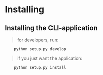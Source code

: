 # Installing


## Installing the CLI-application
> for developers, run:

        python setup.py develop

> if you just want the application:

        python setup.py install
